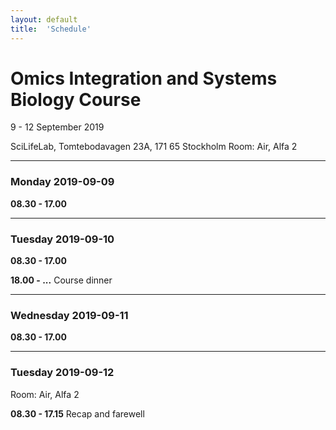 ```yaml
---
layout: default
title:  'Schedule'
---
```

# Omics Integration and Systems Biology Course

9 - 12 September 2019

SciLifeLab, Tomtebodavagen 23A, 171 65 Stockholm
Room: Air, Alfa 2

----

### Monday 2019-09-09

**08.30 - 17.00** 

----

### Tuesday 2019-09-10

**08.30 - 17.00** 

**18.00 - ...** Course dinner

----

### Wednesday 2019-09-11

**08.30 - 17.00** 

----

### Tuesday 2019-09-12

Room: Air, Alfa 2

**08.30 - 17.15** Recap and farewell

